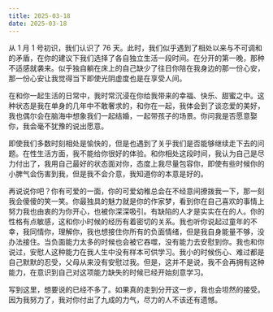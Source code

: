 ```yaml
---
title: 2025-03-18
date: 2025-03-18
---
```


从 1 月 1 号初识，我们认识了 76 天。此时，我们似乎遇到了相处以来与不可调和的矛盾，在你的建议下我们选择了各自独立生活一段时间。在分开的第一晚，那种不适感就袭来。似乎独自躺在床上的自己缺少了往日你陪在我身边的那一份心安，那一份心安让我觉得当下即使光阴虚度也是在享受人间。

在和你一起生活的日常中，我时常沉浸在你给我带来的幸福、快乐、甜蜜之中。这种状态是我在单身的几年中不敢奢求的，和你在一起，我体会到了谈恋爱的美好，我也偶尔会在脑海中想象我们一起结婚，一起带孩子的场景。你问我是否愿意娶你，我会毫不犹豫的说出愿意。

即使我们多数时刻相处是愉快的，但是也遇到了关乎我们是否能够继续走下去的问题。在性生活方面，我不能给你很好的体验。和你相处这段时间，我认为自己是尽力付出了，我用自己最好的状态面对你，态度上我尽量包容你，即使有些时候你的小脾气会伤害到我，但是我不会介意，我知道你的本意是好的。

再说说你吧？你有可爱的一面，你的可爱幼稚总会在不经意间撩拨我一下，那一刻我会傻傻的笑一笑。你最独具的魅力就是你的作家梦，看到你在自己喜欢的事情上努力我也由衷的为你开心，也被你深深吸引。有缺陷的人才是实实在在的人。你的性格有点敏感，这和你小时候的经历有着密切的关系。我也听你说起过童年的不幸，我同情你，理解你，我也想接住你所有的负面情绪，但是我自身能量不够，没办法接住。当负面能力太多的时候也会被它吞噬，没有能力去安慰到你。我也和你说过，安慰人这种能力在我人生中没有样本可供学习。我小的时候伤心、难过都是自己默默的忍受，父母从来没有安慰过我。但是，这并不是说，我不会再拥有这种能力，在意识到自己对这项能力缺失的时候已经开始刻意学习。

写到这里，想要说的已经不多了。如果真的走到分开这一步，我也会坦然的接受。因为我努力了，我对你付出了九成的力气，尽力的人不该还有遗憾。
